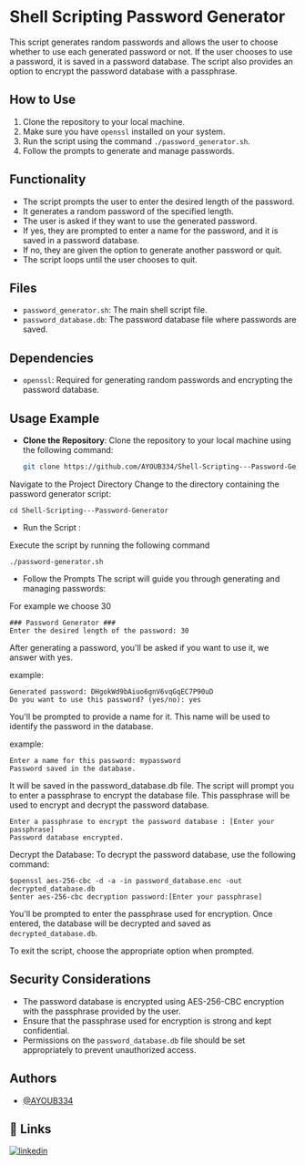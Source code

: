 # Shell Scripting Password Generator

This script generates random passwords and allows the user to choose whether to use each generated password or not. If the user chooses to use a password, it is saved in a password database. The script also provides an option to encrypt the password database with a passphrase.

## How to Use

1. Clone the repository to your local machine.
2. Make sure you have `openssl` installed on your system.
3. Run the script using the command `./password_generator.sh`.
4. Follow the prompts to generate and manage passwords.

## Functionality

- The script prompts the user to enter the desired length of the password.
- It generates a random password of the specified length.
- The user is asked if they want to use the generated password.
- If yes, they are prompted to enter a name for the password, and it is saved in a password database.
- If no, they are given the option to generate another password or quit.
- The script loops until the user chooses to quit.

## Files

- `password_generator.sh`: The main shell script file.
- `password_database.db`: The password database file where passwords are saved.

## Dependencies

- `openssl`: Required for generating random passwords and encrypting the password database.

## Usage Example

- **Clone the Repository**: 
Clone the repository to your local machine using the following command:

   ```bash
   git clone https://github.com/AYOUB334/Shell-Scripting---Password-Generator.git
   ```
Navigate to the Project Directory Change to the directory containing the password generator script:

    
    cd Shell-Scripting---Password-Generator

- Run the Script :

Execute the script by running the following command

    ./password-generator.sh

- Follow the Prompts
The script will guide you through generating and managing passwords:

For example we choose 30

    ### Password Generator ###
    Enter the desired length of the password: 30

After generating a password, you'll be asked if you want to use it, we answer with yes.

example:

    Generated password: DHgokWd9bAiuo6gnV6vqGqEC7P90uD
    Do you want to use this password? (yes/no): yes

You'll be prompted to provide a name for it. This name will be used to identify the password in the database. 

example:

    Enter a name for this password: mypassword
    Password saved in the database.

It will be saved in the password_database.db file. The script will prompt you to enter a passphrase to encrypt the database file. This passphrase will be used to encrypt and decrypt the password database.


    Enter a passphrase to encrypt the password database : [Enter your passphrase]
    Password database encrypted.

Decrypt the Database: To decrypt the password database, use the following command:

    $openssl aes-256-cbc -d -a -in password_database.enc -out decrypted_database.db
    $enter aes-256-cbc decryption password:[Enter your passphrase]

 
You'll be prompted to enter the passphrase used for encryption. Once entered, the database will be decrypted and saved as `decrypted_database.db`.

To exit the script, choose the appropriate option when prompted.
## Security Considerations
- The password database is encrypted using AES-256-CBC encryption with the passphrase provided by the user.
- Ensure that the passphrase used for encryption is strong and kept confidential.
- Permissions on the `password_database.db` file should be set appropriately to prevent unauthorized access.


## Authors

- [@AYOUB334](https://github.com/AYOUB334)


## 🔗 Links
[![linkedin](https://img.shields.io/badge/linkedin-0A66C2?style=for-the-badge&logo=linkedin&logoColor=white)](https://www.linkedin.com/in/ayoub-daoudi-77rfgh/)

